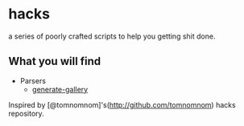 # hacks
a series of poorly crafted scripts to help you getting shit done.

## What you will find
* Parsers
  * [generate-gallery](https://github.com/hatecomputers/hacks/tree/master/generate-gallery)
  
Inspired by [@tomnomnom]'s(http://github.com/tomnomnom) hacks repository.
